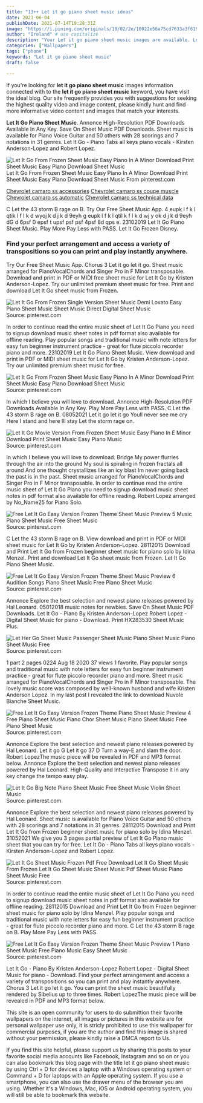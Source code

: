 ```yaml
---
title: "13++ Let it go piano sheet music ideas"
date: 2021-06-04
publishDate: 2021-07-14T19:28:31Z
image: "https://i.pinimg.com/originals/10/02/2e/10022e56a75cd7633a3f619424bd4127.png"
author: "Ireland" # use capitalize
description: "Your Let it go piano sheet music images are available. Let it go piano sheet music are a topic that is being searched for and liked by netizens now. You can Download the Let it go piano sheet music files here. Find and Download all free vectors."
categories: ["Wallpapers"]
tags: ["phone"]
keywords: "Let it go piano sheet music"
draft: false

---
```


If you're looking for **let it go piano sheet music** images information connected with to the **let it go piano sheet music** keyword, you have visit the ideal  blog.  Our site frequently  provides you with  suggestions  for seeking  the highest  quality video and image  content, please kindly hunt and find more informative video content and images  that match your interests.

**Let It Go Piano Sheet Music**. Annonce High-Resolution PDF Downloads Available In Any Key. Save On Sheet Music PDF Downloads. Sheet music is available for Piano Voice Guitar and 50 others with 28 scorings and 7 notations in 31 genres. Let It Go - Piano Tabs all keys piano vocals - Kirsten Anderson-Lopez and Robert Lopez.

![Let It Go From Frozen Sheet Music Easy Piano In A Minor Download Print Sheet Music Easy Piano Download Sheet Music](https://i.pinimg.com/originals/d2/9f/c0/d29fc0d008cac6ea049edf6754cef4ad.gif "Let It Go From Frozen Sheet Music Easy Piano In A Minor Download Print Sheet Music Easy Piano Download Sheet Music")
Let It Go From Frozen Sheet Music Easy Piano In A Minor Download Print Sheet Music Easy Piano Download Sheet Music From pinterest.com

[Chevrolet camaro ss accessories](/chevrolet-camaro-ss-accessories/)
[Chevrolet camaro ss coupe muscle](/chevrolet-camaro-ss-coupe-muscle/)
[Chevrolet camaro ss automatic](/chevrolet-camaro-ss-automatic/)
[Chevrolet camaro ss technical data](/chevrolet-camaro-ss-technical-data/)

C Let the 43 storm B rage on B. Try Our Free Sheet Music App. 4 eupk l f k l qtik l f l k d wyoj k d j k d 9eyh g eupk l f k l qtil k f l k d wj y ok d j k d 9eyh dG d 6psf 0 epsf t upsf psf psf 4psf 8d qps e. 23102019 Let It Go Piano Sheet Music. Play More Pay Less with PASS. Let It Go Frozen Disney.

### Find your perfect arrangement and access a variety of transpositions so you can print and play instantly anywhere.

Try Our Free Sheet Music App. Chorus 3 Let it go let it go. Sheet music arranged for PianoVocalChords and Singer Pro in F Minor transposable. Download and print in PDF or MIDI free sheet music for Let It Go by Kristen Anderson-Lopez. Try our unlimited premium sheet music for free. Print and download Let It Go sheet music from Frozen.


![Let It Go From Frozen Single Version Sheet Music Demi Lovato Easy Piano Sheet Music Sheet Music Direct Digital Sheet Music](https://i.pinimg.com/originals/e0/d7/7f/e0d77f805d6b4e21781251b9789893e3.png "Let It Go From Frozen Single Version Sheet Music Demi Lovato Easy Piano Sheet Music Sheet Music Direct Digital Sheet Music")
Source: pinterest.com

In order to continue read the entire music sheet of Let It Go Piano you need to signup download music sheet notes in pdf format also available for offline reading. Play popular songs and traditional music with note letters for easy fun beginner instrument practice - great for flute piccolo recorder piano and more. 23102019 Let It Go Piano Sheet Music. View download and print in PDF or MIDI sheet music for Let It Go by Kristen Anderson-Lopez. Try our unlimited premium sheet music for free.

![Let It Go From Frozen Sheet Music Easy Piano In A Minor Download Print Sheet Music Easy Piano Download Sheet Music](https://i.pinimg.com/originals/d2/9f/c0/d29fc0d008cac6ea049edf6754cef4ad.gif "Let It Go From Frozen Sheet Music Easy Piano In A Minor Download Print Sheet Music Easy Piano Download Sheet Music")
Source: pinterest.com

In which I believe you will love to download. Annonce High-Resolution PDF Downloads Available In Any Key. Play More Pay Less with PASS. C Let the 43 storm B rage on B. 08052021 Let it go let it go Youll never see me cry Here I stand and here Ill stay Let the storm rage on.

![Let It Go Movie Version From Frozen Sheet Music Easy Piano In E Minor Download Print Sheet Music Easy Piano Music](https://i.pinimg.com/originals/f2/8b/d6/f28bd6b9a3c978f039dd53e84325e60d.gif "Let It Go Movie Version From Frozen Sheet Music Easy Piano In E Minor Download Print Sheet Music Easy Piano Music")
Source: pinterest.com

In which I believe you will love to download. Bridge My power flurries through the air into the ground My soul is spiraling in frozen fractals all around And one thought crystallizes like an icy blast Im never going back the past is in the past. Sheet music arranged for PianoVocalChords and Singer Pro in F Minor transposable. In order to continue read the entire music sheet of Let It Go Piano you need to signup download music sheet notes in pdf format also available for offline reading. Robert Lopez arranged by No_Name25 for Piano Solo.

![Free Let It Go Easy Version Frozen Theme Sheet Music Preview 5 Music Piano Sheet Music Free Sheet Music](https://i.pinimg.com/originals/80/4c/6e/804c6ebcab5a44a21050f97fdddd2cfc.png "Free Let It Go Easy Version Frozen Theme Sheet Music Preview 5 Music Piano Sheet Music Free Sheet Music")
Source: pinterest.com

C Let the 43 storm B rage on B. View download and print in PDF or MIDI sheet music for Let It Go by Kristen Anderson-Lopez. 28112015 Download and Print Let It Go from Frozen beginner sheet music for piano solo by Idina Menzel. Print and download Let It Go sheet music from Frozen. Let It Go Piano Sheet Music.

![Free Let It Go Easy Version Frozen Theme Sheet Music Preview 6 Audition Songs Piano Sheet Music Free Piano Sheet Music](https://i.pinimg.com/originals/a7/77/e6/a777e608b5b348ab25c60ee58f1a627b.png "Free Let It Go Easy Version Frozen Theme Sheet Music Preview 6 Audition Songs Piano Sheet Music Free Piano Sheet Music")
Source: pinterest.com

Annonce Explore the best selection and newest piano releases powered by Hal Leonard. 05012018 music notes for newbies. Save On Sheet Music PDF Downloads. Let It Go - Piano By Kristen Anderson-Lopez Robert Lopez - Digital Sheet Music for piano - Download. Print HX283530 Sheet Music Plus.

![Let Her Go Sheet Music Passenger Sheet Music Piano Sheet Music Piano Sheet Music Free](https://i.pinimg.com/originals/2b/5e/7a/2b5e7a4da51604c0f4c9fe4ae2e0b52a.jpg "Let Her Go Sheet Music Passenger Sheet Music Piano Sheet Music Piano Sheet Music Free")
Source: pinterest.com

1 part 2 pages 0224 Aug 18 2020 37 views 1 favorite. Play popular songs and traditional music with note letters for easy fun beginner instrument practice - great for flute piccolo recorder piano and more. Sheet music arranged for PianoVocalChords and Singer Pro in F Minor transposable. The lovely music score was composed by well-known husband and wife Kristen Anderson Lopez. In my last post I revealed the link to download Nuvole Bianche Sheet Music.

![Free Let It Go Easy Version Frozen Theme Piano Sheet Music Preview 4 Free Piano Sheet Music Piano Chor Sheet Music Piano Sheet Music Free Piano Sheet Music](https://i.pinimg.com/originals/f4/f5/0e/f4f50e6235f32badf182b27b2145d8b5.png "Free Let It Go Easy Version Frozen Theme Piano Sheet Music Preview 4 Free Piano Sheet Music Piano Chor Sheet Music Piano Sheet Music Free Piano Sheet Music")
Source: pinterest.com

Annonce Explore the best selection and newest piano releases powered by Hal Leonard. Let it go G Let it go 37 D Turn a way-E and slam the door. Robert LopezThe music piece will be revealed in PDF and MP3 format below. Annonce Explore the best selection and newest piano releases powered by Hal Leonard. High-Quality and Interactive Transpose it in any key change the tempo easy play.

![Let It Go Big Note Piano Sheet Music Free Sheet Music Violin Sheet Music](https://i.pinimg.com/originals/98/40/fb/9840fb7b787be748fa7492cedf0b9426.png "Let It Go Big Note Piano Sheet Music Free Sheet Music Violin Sheet Music")
Source: pinterest.com

Annonce Explore the best selection and newest piano releases powered by Hal Leonard. Sheet music is available for Piano Voice Guitar and 50 others with 28 scorings and 7 notations in 31 genres. 28112015 Download and Print Let It Go from Frozen beginner sheet music for piano solo by Idina Menzel. 31052021 We give you 3 pages partial preview of Let It Go Piano music sheet that you can try for free. Let It Go - Piano Tabs all keys piano vocals - Kirsten Anderson-Lopez and Robert Lopez.

![Let It Go Sheet Music Frozen Pdf Free Download Let It Go Sheet Music From Frozen Let It Go Sheet Music Sheet Music Pdf Sheet Music Piano Sheet Music Free](https://i.pinimg.com/originals/25/c5/9e/25c59ea04350395a6fe5634dbb11bfc1.jpg "Let It Go Sheet Music Frozen Pdf Free Download Let It Go Sheet Music From Frozen Let It Go Sheet Music Sheet Music Pdf Sheet Music Piano Sheet Music Free")
Source: pinterest.com

In order to continue read the entire music sheet of Let It Go Piano you need to signup download music sheet notes in pdf format also available for offline reading. 28112015 Download and Print Let It Go from Frozen beginner sheet music for piano solo by Idina Menzel. Play popular songs and traditional music with note letters for easy fun beginner instrument practice - great for flute piccolo recorder piano and more. C Let the 43 storm B rage on B. Play More Pay Less with PASS.

![Free Let It Go Easy Version Frozen Theme Sheet Music Preview 1 Piano Sheet Music Free Piano Music Easy Sheet Music](https://i.pinimg.com/originals/10/02/2e/10022e56a75cd7633a3f619424bd4127.png "Free Let It Go Easy Version Frozen Theme Sheet Music Preview 1 Piano Sheet Music Free Piano Music Easy Sheet Music")
Source: pinterest.com

Let It Go - Piano By Kristen Anderson-Lopez Robert Lopez - Digital Sheet Music for piano - Download. Find your perfect arrangement and access a variety of transpositions so you can print and play instantly anywhere. Chorus 3 Let it go let it go. You can print the sheet music beautifully rendered by Sibelius up to three times. Robert LopezThe music piece will be revealed in PDF and MP3 format below.

This site is an open community for users to do submittion their favorite wallpapers on the internet, all images or pictures in this website are for personal wallpaper use only, it is stricly prohibited to use this wallpaper for commercial purposes, if you are the author and find this image is shared without your permission, please kindly raise a DMCA report to Us.

If you find this site helpful, please support us by sharing this posts to your favorite social media accounts like Facebook, Instagram and so on or you can also bookmark this blog page with the title let it go piano sheet music by using Ctrl + D for devices a laptop with a Windows operating system or Command + D for laptops with an Apple operating system. If you use a smartphone, you can also use the drawer menu of the browser you are using. Whether it's a Windows, Mac, iOS or Android operating system, you will still be able to bookmark this website.
